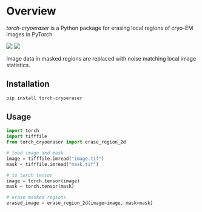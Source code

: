 # Overview

*torch-cryoeraser* is a Python package for erasing local regions of cryo-EM images in PyTorch.

<script
  defer
  src="https://unpkg.com/img-comparison-slider@7/dist/index.js"
></script>


<img-comparison-slider tabindex="0">
  <img slot="first" src="https://user-images.githubusercontent.com/7307488/205206563-00944ef6-02b9-4830-9e67-86daed9ffffb.png"/>
  <img slot="second" src="https://user-images.githubusercontent.com/7307488/205206583-c9df5cdb-2034-484b-99d2-ce07827e90e3.png" />
</img-comparison-slider>

Image data in masked regions are replaced with noise matching local image statistics.

## Installation

```python
pip install torch-cryoeraser
```

## Usage

```python
import torch
import tifffile
from torch_cryoeraser import erase_region_2d

# load image and mask
image = tifffile.imread("image.tif")
mask = tifffile.imread("mask.tif")

# to torch tensor
image = torch.tensor(image)
mask = torch.tensor(mask)

# erase masked regions
erased_image = erase_region_2d(image=image, mask=mask)
```
